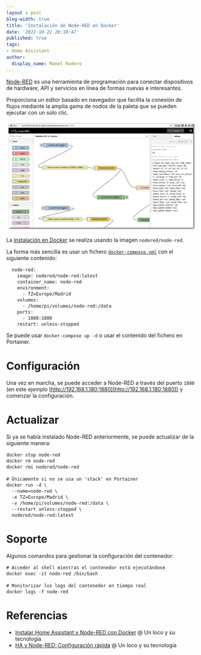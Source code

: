 ```yaml
---
layout : post
blog-width: true
title: 'Instalación de Node-RED en Docker'
date: '2022-10-22 20:10:47'
published: true
tags:
- Home Assistant
author:
  display_name: Manel Rodero
---
```


[Node-RED](https://nodered.org/) es una herramienta de programación para conectar dispositivos de hardware, API y servicios en línea de formas nuevas e interesantes.

Proporciona un editor basado en navegador que facilita la conexión de flujos mediante la amplia gama de nodos de la paleta que se pueden ejecutar con un solo clic.

![Imagen][3]

La [instalación en Docker](https://hub.docker.com/r/nodered/node-red) se realiza usando la imagen `nodered/node-red`.

La forma más sencilla es usar un fichero [`docker-compose.yml`](https://nodered.org/docs/getting-started/docker) con el siguiente contenido:

```
  node-red:
    image: nodered/node-red:latest
    container_name: node-red
    environment:
      - TZ=Europe/Madrid
    volumes:
      - /home/pi/volumes/node-red:/data
    ports:
      - 1880:1880
    restart: unless-stopped
```

Se puede usar `docker-compose up -d` o usar el contenido del fichero en Portainer.

# Configuración

Una vez en marcha, se puede acceder a Node-RED a través del puerto `1880` (en este ejemplo [http://192.168.1.180:1880](http://192.168.1.180:1880)) y comenzar la configuración.

# Actualizar

Si ya se había instalado Node-RED anteriormente, se puede actualizar de la siguiente manera:

```
docker stop node-red
docker rm node-red
docker rmi nodered/node-red

# Únicamente si no se usa un 'stack' en Portainer
docker run -d \
  --name=node-red \
  -e TZ=Europe/Madrid \
  -v /home/pi/volumes/node-red:/data \
  --restart unless-stopped \
  nodered/node-red:latest
```

# Soporte

Algunos comandos para gestionar la configuración del contenedor:

```
# Acceder al shell mientras el contenedor está ejecutándose
docker exec -it node-red /bin/bash

# Monitorizar los logs del contenedor en tiempo real
docker logs -f node-red
```

# Referencias

* [Instalar Home Assistant y Node-RED con Docker](https://youtu.be/wi2b5ZcySuc) @ Un loco y su tecnología
* [HA y Node-RED: Configuración rápida](https://youtu.be/ZbyT0EFzSTE) @ Un loco y su tecnología

[3]: /assets/img/blog/2022-10-22_image_3.png "Node-RED"
